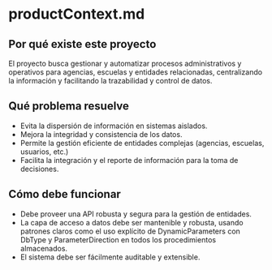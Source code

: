# productContext.md

## Por qué existe este proyecto

El proyecto busca gestionar y automatizar procesos administrativos y operativos para agencias, escuelas y entidades relacionadas, centralizando la información y facilitando la trazabilidad y control de datos.

## Qué problema resuelve

- Evita la dispersión de información en sistemas aislados.
- Mejora la integridad y consistencia de los datos.
- Permite la gestión eficiente de entidades complejas (agencias, escuelas, usuarios, etc.)
- Facilita la integración y el reporte de información para la toma de decisiones.

## Cómo debe funcionar

- Debe proveer una API robusta y segura para la gestión de entidades.
- La capa de acceso a datos debe ser mantenible y robusta, usando patrones claros como el uso explícito de DynamicParameters con DbType y ParameterDirection en todos los procedimientos almacenados.
- El sistema debe ser fácilmente auditable y extensible.
